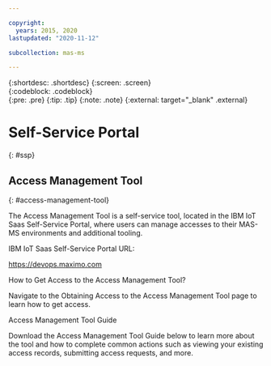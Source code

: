 ```yaml
---

copyright:
  years: 2015, 2020
lastupdated: "2020-11-12"

subcollection: mas-ms

---
```


{:shortdesc: .shortdesc}
{:screen: .screen}  
{:codeblock: .codeblock}  
{:pre: .pre}
{:tip: .tip}
{:note: .note}
{:external: target="_blank" .external}

# Self-Service Portal
{: #ssp}

## Access Management Tool
{: #access-management-tool}

The Access Management Tool is a self-service tool, located in the IBM IoT Saas Self-Service Portal, where users can manage accesses to their MAS-MS environments and additional tooling.

IBM IoT Saas Self-Service Portal URL: 

https://devops.maximo.com

How to Get Access to the Access Management Tool?

Navigate to the Obtaining Access to the Access Management Tool page to learn how to get access.

Access Management Tool Guide

Download the Access Management Tool Guide below to learn more about the tool and how to complete common actions such as viewing your existing access records, submitting access requests, and more.
